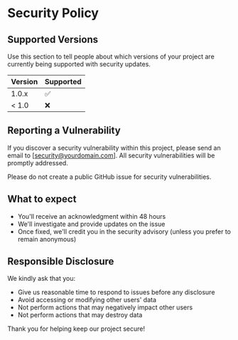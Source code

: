 # Security Policy

## Supported Versions

Use this section to tell people about which versions of your project are currently being supported with security updates.

| Version | Supported          |
| ------- | ------------------ |
| 1.0.x   | :white_check_mark: |
| < 1.0   | :x:                |

## Reporting a Vulnerability

If you discover a security vulnerability within this project, please send an email to [security@yourdomain.com]. All security vulnerabilities will be promptly addressed.

Please do not create a public GitHub issue for security vulnerabilities.

## What to expect

- You'll receive an acknowledgment within 48 hours
- We'll investigate and provide updates on the issue
- Once fixed, we'll credit you in the security advisory (unless you prefer to remain anonymous)

## Responsible Disclosure

We kindly ask that you:

- Give us reasonable time to respond to issues before any disclosure
- Avoid accessing or modifying other users' data
- Not perform actions that may negatively impact other users
- Not perform actions that may destroy data

Thank you for helping keep our project secure! 